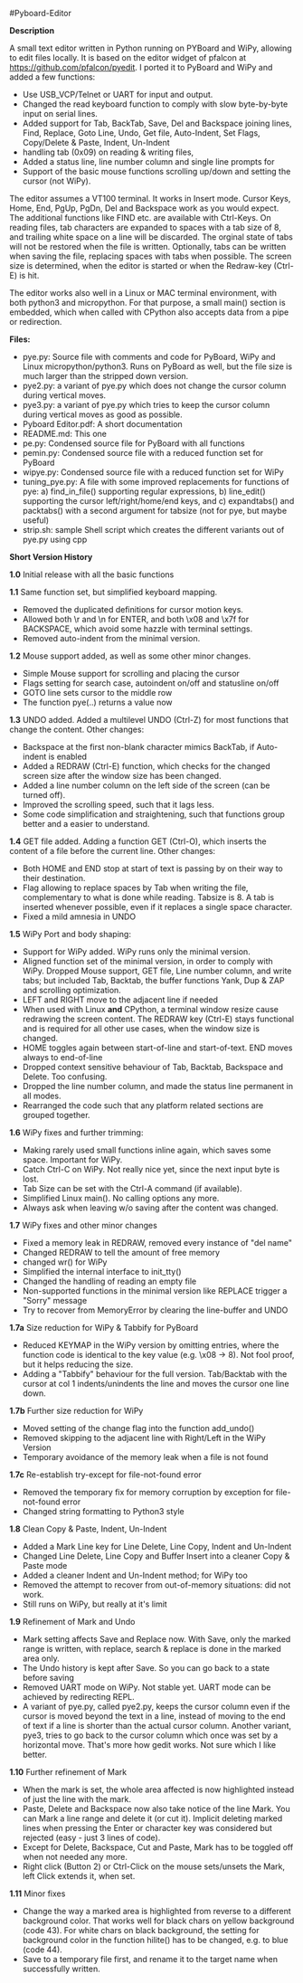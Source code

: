 #Pyboard-Editor

**Description**

A small text editor written in Python running on PYBoard and WiPy, allowing to edit files locally. It is based on the editor widget of pfalcon at https://github.com/pfalcon/pyedit. I ported it to PyBoard and WiPy and added a few functions:

- Use USB_VCP/Telnet or UART for input and output.
- Changed the read keyboard function to comply with slow byte-by-byte input on serial lines.
- Added support for Tab, BackTab, Save, Del and Backspace joining lines, Find, Replace, Goto Line, Undo, Get file, Auto-Indent, Set Flags, Copy/Delete & Paste, Indent, Un-Indent
- handling tab (0x09) on reading & writing files,
- Added a status line, line number column and single line prompts for
- Support of the basic mouse functions scrolling up/down and setting the cursor (not WiPy).

The editor assumes a VT100 terminal. It works in Insert mode. Cursor Keys, Home, End, PgUp, PgDn, Del and Backspace work as you would expect. The additional functions like FIND etc. are available with Ctrl-Keys. On reading files, tab characters are expanded to spaces with a tab size of 8, and trailing white space on a line will be discarded. The orginal state of tabs will not be restored when the file is written. Optionally, tabs can be written when saving the file, replacing spaces with tabs when possible. The screen size is determined, when the editor is started or when the Redraw-key (Ctrl-E) is hit.

The editor works also well in a Linux or MAC terminal environment, with both python3 and micropython. For that purpose, a small main() section is embedded, which when called with CPython also accepts data from a pipe or redirection.

**Files:**

- pye.py: Source file with comments and code for PyBoard, WiPy and Linux micropython/python3. Runs on PyBoard as well, but the file size is much larger than the stripped down version.
- pye2.py: a variant of pye.py which does not change the cursor column during vertical moves.
- pye3.py: a variant of pye.py which tries to keep the cursor column during vertical moves as good as possible.
- Pyboard Editor.pdf: A short documentation
- README.md: This one
- pe.py: Condensed source file for PyBoard with all functions
- pemin.py: Condensed source file with a reduced function set for PyBoard
- wipye.py: Condensed source file with a reduced function set for WiPy
- tuning_pye.py: A file with some improved replacements for functions of pye:
a) find_in_file() supporting regular expressions,
b) line_edit() supporting the cursor left/right/home/end keys, and
c) expandtabs() and packtabs() with a second argument for tabsize (not for pye, but maybe useful)
- strip.sh: sample Shell script which creates the different variants out of pye.py using cpp

**Short Version History**

**1.0** Initial release with all the basic functions

**1.1** Same function set, but simplified keyboard mapping. 
- Removed the duplicated definitions for cursor motion keys.
- Allowed both \r and \n for ENTER, and both \x08 and \x7f for BACKSPACE, which avoid some hazzle with terminal settings. 
- Removed auto-indent from the minimal version.

**1.2** Mouse support added, as well as some other minor changes.
- Simple Mouse support for scrolling and placing the cursor
- Flags setting for search case, autoindent on/off and statusline on/off
- GOTO line sets cursor to the middle row
- The function pye(..) returns a value now

**1.3** UNDO added. Added a multilevel UNDO (Ctrl-Z) for most functions that change the content. Other changes:
- Backspace at the first non-blank character mimics BackTab, if Auto-indent is enabled
- Added a REDRAW (Ctrl-E) function, which checks for the changed screen size after the window size has been changed.
- Added a line number column on the left side of the screen (can be turned off).
- Improved the scrolling speed, such that it lags less.
- Some code simplification and straightening, such that functions group better and a easier to understand.

**1.4** GET file added. Adding a function GET (Ctrl-O), which inserts the content of a file before the current line. Other changes:
- Both HOME and END stop at start of text is passing by on their way to their destination.
- Flag allowing to replace spaces by Tab when writing the file, complementary to what is done while reading. Tabsize is 8. A tab is inserted whenever possible, even if it replaces a single space character.
- Fixed a mild amnesia in UNDO

**1.5** WiPy Port and body shaping:
- Support for WiPy added. WiPy runs only the minimal version.
- Aligned function set of the minimal version, in order to comply with WiPy. Dropped Mouse support, GET file, Line number column, and write tabs; but included Tab, Backtab, the buffer functions Yank, Dup & ZAP and scrolling optimization.
- LEFT and RIGHT move to the adjacent line if needed
- When used with Linux **and** CPython, a terminal window resize cause redrawing the screen content. The REDRAW key (Ctrl-E) stays functional and is required for all other use cases, when the window size is changed. 
- HOME toggles again between start-of-line and start-of-text. END moves always to end-of-line
- Dropped context sensitive behaviour of Tab, Backtab, Backspace and Delete. Too confusing. 
- Dropped the line number column, and made the status line permanent in all modes.
- Rearranged the code such that any platform related sections are grouped together.

**1.6** WiPy fixes and further trimming:
- Making rarely used small functions inline again, which saves some space. Important for WiPy.
- Catch Ctrl-C on WiPy. Not really nice yet, since the next input byte is lost.
- Tab Size can be set with the Ctrl-A command (if available). 
- Simplified Linux main(). No calling options any more.
- Always ask when leaving w/o saving after the content was changed.

**1.7** WiPy fixes and other minor changes
- Fixed a memory leak in REDRAW, removed every instance of "del name"
- Changed REDRAW to tell the amount of free memory
- changed wr() for WiPy
- Simplified the internal interface to init_tty()
- Changed the handling of reading an empty file
- Non-supported functions in the minimal version like REPLACE trigger a "Sorry" message
- Try to recover from MemoryError by clearing the line-buffer and UNDO

**1.7a** Size reduction for WiPy & Tabbify for PyBoard
- Reduced KEYMAP in the WiPy version by omitting entries, where the function code is identical to the key value (e.g. \x08 -> 8). Not fool proof, but it helps reducing the size.
- Adding a "Tabbify" behaviour for the full version. Tab/Backtab with the cursor at col 1 indents/unindents the line and moves the cursor one line down.

**1.7b** Further size reduction for WiPy
- Moved setting of the change flag into the function add_undo()
- Removed skipping to the adjacent line with Right/Left in the WiPy Version
- Temporary avoidance of the memory leak when a file is not found

**1.7c** Re-establish try-except for file-not-found error
- Removed the temporary fix for memory corruption by exception for file-not-found error
- Changed string formatting to Python3 style

**1.8** Clean Copy & Paste, Indent, Un-Indent
- Added a Mark Line key for Line Delete, Line Copy, Indent and Un-Indent
- Changed Line Delete, Line Copy and Buffer Insert into a cleaner Copy & Paste mode
- Added a cleaner Indent and Un-Indent method; for WiPy too 
- Removed the attempt to recover from out-of-memory situations: did not work.
- Still runs on WiPy, but really at it's limit

**1.9** Refinement of Mark and Undo
- Mark setting affects Save and Replace now. With Save, only the marked range is written, with replace, search & replace is done in the marked area only.
- The Undo history is kept after Save. So you can go back to a state before saving
- Removed UART mode on WiPy. Not stable yet. UART mode can be achieved by redirecting REPL.
- A variant of pye.py, called pye2.py, keeps the cursor column even if the cursor is moved beyond the text in a line, instead of moving to the end of text if a line is shorter than the actual cursor column. Another variant, pye3, tries to go back to the cursor column which once was set by a horizontal move. That's more how gedit works. Not sure which I like better.

**1.10** Further refinement of Mark
- When the mark is set, the whole area affected is now highlighted instead of just the line with the mark.
- Paste, Delete and Backspace now also take notice of the line Mark. You can Mark a line range and delete it (or cut it). Implicit deleting marked lines when pressing the Enter or character key was considered but rejected (easy - just 3 lines of code).
- Except for Delete, Backspace, Cut and Paste, Mark has to be toggled off when not needed any more.
- Right click (Button 2) or Ctrl-Click on the mouse sets/unsets the Mark, left Click extends it, when set.

**1.11** Minor fixes
- Change the way a marked area is highlighted from reverse to a different background color. That works well for black chars on yellow background (code 43). For white chars on black background, the setting for background color in the function hilite() has to be changed, e.g. to blue (code 44).
- Save to a temporary file first, and rename it to the target name when successfully written.

